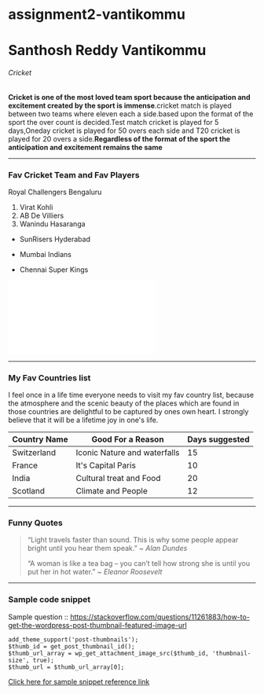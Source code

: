 # assignment2-vantikommu
# Santhosh Reddy Vantikommu
###### Cricket

**Cricket is one of the most loved team sport because the anticipation and excitement created by the sport is immense**.cricket match is played between two teams where eleven each a side.based upon the format of the sport the over count is decided.Test match cricket is played for 5 days,Oneday cricket is played for 50 overs each side and T20 cricket is played for 20 overs a side.__Regardless of the format of the sport the anticipation and excitement remains the same__

*********
###  Fav Cricket Team and Fav Players
Royal Challengers Bengaluru
1. Virat Kohli
2. AB De Villiers
3. Wanindu Hasaranga

* SunRisers Hyderabad 
- Mumbai Indians
+ Chennai Super Kings

![AboutMe link](AboutMe.md)

*********
### My Fav Countries list

I feel once in a life time everyone needs to visit my fav country list, because the atmosphere and the scenic beauty of the places which are found in those countries are delightful to be captured by ones own heart. I strongly believe that it will be a lifetime joy in one's life.

    
|   **Country Name**               | **Good For a Reason**        |**Days suggested**  |
|----------------------------------|------------------------------|--------------------|
|   Switzerland                    | Iconic Nature and waterfalls |      15            |
|   France                         | It's Capital Paris           |      10            |
|   India                          | Cultural treat and Food      |      20            |
|   Scotland                       | Climate and People           |      12            |               

**********
### Funny Quotes
>“Light travels faster than sound. This is why some people appear bright until you hear them speak.”   ~ *Alan Dundes*
>
>“A woman is like a tea bag – you can’t tell how strong she is until you put her in hot water.”    ~ *Eleanor Roosevelt*
***********
### Sample code snippet
Sample question :: https://stackoverflow.com/questions/11261883/how-to-get-the-wordpress-post-thumbnail-featured-image-url
~~~~
add_theme_support('post-thumbnails'); 
$thumb_id = get_post_thumbnail_id();
$thumb_url_array = wp_get_attachment_image_src($thumb_id, 'thumbnail-size', true);
$thumb_url = $thumb_url_array[0];
~~~~
[Click here for sample snippet reference link](https://css-tricks.com/snippets/wordpress/get-featured-image-url/)